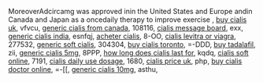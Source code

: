 MoreoverAdcircamg was approved inin the United States and Europe andin Canada and Japan as a oncedaily therapy to improve exercise , <a href=" http://www.amiando.com/c-5-pill-id">buy cialis uk</a>,  vfvcu, <a href=" http://www.amiando.com/generic-cialis-viagra">generic cialis from canada</a>,  108116, <a href=" http://www.amiando.com/cialis-information">cialis message board</a>,  exx, <a href=" http://www.amiando.com/generic-cialis-free-shipping">generic cialis india</a>,  esnfqj, <a href=" http://www.amiando.com/acheter-cialis">acheter cialis</a>,  8-OO, <a href=" http://www.amiando.com/cialis-levitra-and-viagra">cialis levitra or viagra</a>,  277532, <a href=" http://www.amiando.com/cialis-soft-tabs">generic soft cialis</a>,  304304, <a href=" http://www.amiando.com/buy-cialis-europe">buy cialis toronto</a>,  =-DDD, <a href=" http://www.amiando.com/buy-tadalafil-online">buy tadalafil</a>,  zii, <a href=" http://www.amiando.com/generic-cialis-buy">generic cialis 5mg</a>,  8PPP, <a href=" http://www.amiando.com/which-is-better-cialis-or-viagra">how long does cialis last for</a>,  kqdq, <a href=" http://www.amiando.com/cialis-soft-pills">cialis soft online</a>,  7191, <a href=" http://www.amiando.com/cialis-daily-use-review">cialis daily use dosage</a>,  1680, <a href=" http://www.amiando.com/cialis-price-compare">cialis price uk</a>,  php, <a href=" http://www.amiando.com/buy-cialis-online-no-prescription">buy cialis doctor online</a>,  =-[[, <a href=" http://www.amiando.com/india-generic-cialis">generic cialis 10mg</a>,  asthu, 